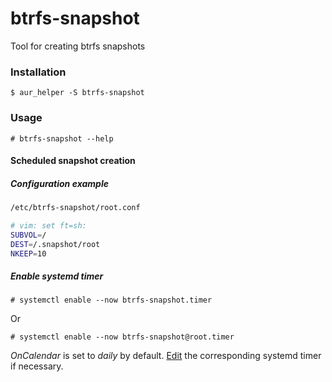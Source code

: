 # btrfs-snapshot

Tool for creating btrfs snapshots

### Installation

`$ aur_helper -S btrfs-snapshot`

### Usage

`# btrfs-snapshot --help`

#### Scheduled snapshot creation

##### Configuration example

```bash
/etc/btrfs-snapshot/root.conf

# vim: set ft=sh:
SUBVOL=/
DEST=/.snapshot/root
NKEEP=10
```

##### Enable systemd timer

`# systemctl enable --now btrfs-snapshot.timer`

Or

`# systemctl enable --now btrfs-snapshot@root.timer`

*OnCalendar* is set to *daily* by default. [Edit](https://wiki.archlinux.org/index.php/Systemd#Editing_provided_units) the corresponding systemd timer if necessary.
